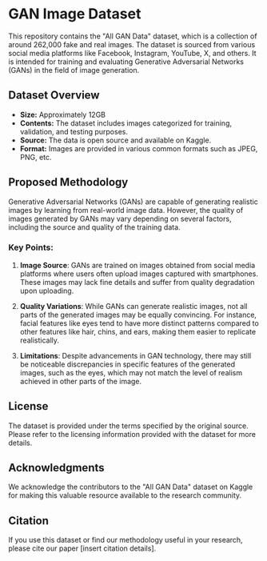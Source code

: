 # GAN Image Dataset

This repository contains the "All GAN Data" dataset, which is a collection of around 262,000 fake and real images. The dataset is sourced from various social media platforms like Facebook, Instagram, YouTube, X, and others. It is intended for training and evaluating Generative Adversarial Networks (GANs) in the field of image generation.

## Dataset Overview

- **Size:** Approximately 12GB
- **Contents:** The dataset includes images categorized for training, validation, and testing purposes.
- **Source:** The data is open source and available on Kaggle.
- **Format:** Images are provided in various common formats such as JPEG, PNG, etc.

## Proposed Methodology

Generative Adversarial Networks (GANs) are capable of generating realistic images by learning from real-world image data. However, the quality of images generated by GANs may vary depending on several factors, including the source and quality of the training data. 

### Key Points:

1. **Image Source**: GANs are trained on images obtained from social media platforms where users often upload images captured with smartphones. These images may lack fine details and suffer from quality degradation upon uploading.

2. **Quality Variations**: While GANs can generate realistic images, not all parts of the generated images may be equally convincing. For instance, facial features like eyes tend to have more distinct patterns compared to other features like hair, chins, and ears, making them easier to replicate realistically.

3. **Limitations**: Despite advancements in GAN technology, there may still be noticeable discrepancies in specific features of the generated images, such as the eyes, which may not match the level of realism achieved in other parts of the image.

## License

The dataset is provided under the terms specified by the original source. Please refer to the licensing information provided with the dataset for more details.

## Acknowledgments

We acknowledge the contributors to the "All GAN Data" dataset on Kaggle for making this valuable resource available to the research community.

## Citation

If you use this dataset or find our methodology useful in your research, please cite our paper [insert citation details].

